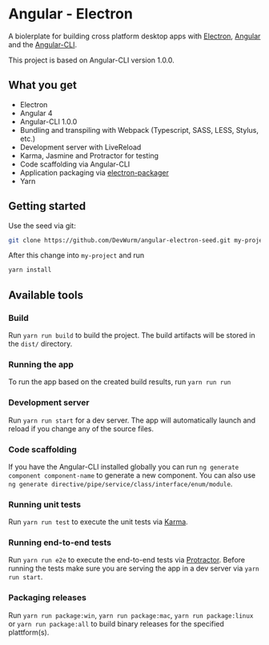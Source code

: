 # Angular - Electron
A biolerplate for building cross platform desktop apps with [Electron](http://electron.atom.io/), [Angular](https://angular.io/) and the [Angular-CLI](https://github.com/angular/angular-cli).

This project is based on Angular-CLI version 1.0.0.

## What you get
* Electron
* Angular 4
* Angular-CLI 1.0.0
* Bundling and transpiling with Webpack (Typescript, SASS, LESS, Stylus, etc.)
* Development server with LiveReload
* Karma, Jasmine and Protractor for testing
* Code scaffolding via Angular-CLI
* Application packaging via [electron-packager](https://github.com/electron-userland/electron-packager)
* Yarn

## Getting started
Use the seed via git:
```sh
git clone https://github.com/DevWurm/angular-electron-seed.git my-project
```
After this change into `my-project` and run
```sh
yarn install
```

## Available tools
### Build
Run `yarn run build` to build the project. The build artifacts will be stored in the `dist/` directory.

### Running the app
To run the app based on the created build results, run `yarn run run`

### Development server
Run `yarn run start` for a dev server. The app will automatically launch and reload if you change any of the source files.

###  Code scaffolding
If you have the Angular-CLI installed globally you can run `ng generate component component-name` to generate a new component. You can also use `ng generate directive/pipe/service/class/interface/enum/module`.

### Running unit tests
Run `yarn run test` to execute the unit tests via [Karma](https://karma-runner.github.io).

### Running end-to-end tests
Run `yarn run e2e` to execute the end-to-end tests via [Protractor](http://www.protractortest.org/).
Before running the tests make sure you are serving the app in a dev server via `yarn run start`.

### Packaging releases
Run `yarn run package:win`, `yarn run package:mac`, `yarn run package:linux` or `yarn run package:all` to build binary releases for the specified plattform(s).
